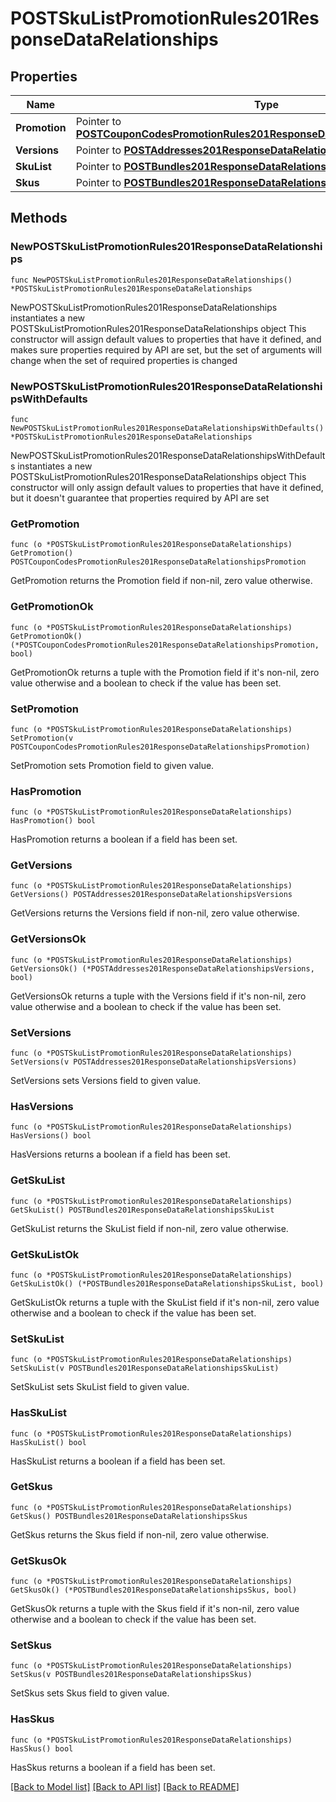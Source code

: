 # POSTSkuListPromotionRules201ResponseDataRelationships

## Properties

Name | Type | Description | Notes
------------ | ------------- | ------------- | -------------
**Promotion** | Pointer to [**POSTCouponCodesPromotionRules201ResponseDataRelationshipsPromotion**](POSTCouponCodesPromotionRules201ResponseDataRelationshipsPromotion.md) |  | [optional] 
**Versions** | Pointer to [**POSTAddresses201ResponseDataRelationshipsVersions**](POSTAddresses201ResponseDataRelationshipsVersions.md) |  | [optional] 
**SkuList** | Pointer to [**POSTBundles201ResponseDataRelationshipsSkuList**](POSTBundles201ResponseDataRelationshipsSkuList.md) |  | [optional] 
**Skus** | Pointer to [**POSTBundles201ResponseDataRelationshipsSkus**](POSTBundles201ResponseDataRelationshipsSkus.md) |  | [optional] 

## Methods

### NewPOSTSkuListPromotionRules201ResponseDataRelationships

`func NewPOSTSkuListPromotionRules201ResponseDataRelationships() *POSTSkuListPromotionRules201ResponseDataRelationships`

NewPOSTSkuListPromotionRules201ResponseDataRelationships instantiates a new POSTSkuListPromotionRules201ResponseDataRelationships object
This constructor will assign default values to properties that have it defined,
and makes sure properties required by API are set, but the set of arguments
will change when the set of required properties is changed

### NewPOSTSkuListPromotionRules201ResponseDataRelationshipsWithDefaults

`func NewPOSTSkuListPromotionRules201ResponseDataRelationshipsWithDefaults() *POSTSkuListPromotionRules201ResponseDataRelationships`

NewPOSTSkuListPromotionRules201ResponseDataRelationshipsWithDefaults instantiates a new POSTSkuListPromotionRules201ResponseDataRelationships object
This constructor will only assign default values to properties that have it defined,
but it doesn't guarantee that properties required by API are set

### GetPromotion

`func (o *POSTSkuListPromotionRules201ResponseDataRelationships) GetPromotion() POSTCouponCodesPromotionRules201ResponseDataRelationshipsPromotion`

GetPromotion returns the Promotion field if non-nil, zero value otherwise.

### GetPromotionOk

`func (o *POSTSkuListPromotionRules201ResponseDataRelationships) GetPromotionOk() (*POSTCouponCodesPromotionRules201ResponseDataRelationshipsPromotion, bool)`

GetPromotionOk returns a tuple with the Promotion field if it's non-nil, zero value otherwise
and a boolean to check if the value has been set.

### SetPromotion

`func (o *POSTSkuListPromotionRules201ResponseDataRelationships) SetPromotion(v POSTCouponCodesPromotionRules201ResponseDataRelationshipsPromotion)`

SetPromotion sets Promotion field to given value.

### HasPromotion

`func (o *POSTSkuListPromotionRules201ResponseDataRelationships) HasPromotion() bool`

HasPromotion returns a boolean if a field has been set.

### GetVersions

`func (o *POSTSkuListPromotionRules201ResponseDataRelationships) GetVersions() POSTAddresses201ResponseDataRelationshipsVersions`

GetVersions returns the Versions field if non-nil, zero value otherwise.

### GetVersionsOk

`func (o *POSTSkuListPromotionRules201ResponseDataRelationships) GetVersionsOk() (*POSTAddresses201ResponseDataRelationshipsVersions, bool)`

GetVersionsOk returns a tuple with the Versions field if it's non-nil, zero value otherwise
and a boolean to check if the value has been set.

### SetVersions

`func (o *POSTSkuListPromotionRules201ResponseDataRelationships) SetVersions(v POSTAddresses201ResponseDataRelationshipsVersions)`

SetVersions sets Versions field to given value.

### HasVersions

`func (o *POSTSkuListPromotionRules201ResponseDataRelationships) HasVersions() bool`

HasVersions returns a boolean if a field has been set.

### GetSkuList

`func (o *POSTSkuListPromotionRules201ResponseDataRelationships) GetSkuList() POSTBundles201ResponseDataRelationshipsSkuList`

GetSkuList returns the SkuList field if non-nil, zero value otherwise.

### GetSkuListOk

`func (o *POSTSkuListPromotionRules201ResponseDataRelationships) GetSkuListOk() (*POSTBundles201ResponseDataRelationshipsSkuList, bool)`

GetSkuListOk returns a tuple with the SkuList field if it's non-nil, zero value otherwise
and a boolean to check if the value has been set.

### SetSkuList

`func (o *POSTSkuListPromotionRules201ResponseDataRelationships) SetSkuList(v POSTBundles201ResponseDataRelationshipsSkuList)`

SetSkuList sets SkuList field to given value.

### HasSkuList

`func (o *POSTSkuListPromotionRules201ResponseDataRelationships) HasSkuList() bool`

HasSkuList returns a boolean if a field has been set.

### GetSkus

`func (o *POSTSkuListPromotionRules201ResponseDataRelationships) GetSkus() POSTBundles201ResponseDataRelationshipsSkus`

GetSkus returns the Skus field if non-nil, zero value otherwise.

### GetSkusOk

`func (o *POSTSkuListPromotionRules201ResponseDataRelationships) GetSkusOk() (*POSTBundles201ResponseDataRelationshipsSkus, bool)`

GetSkusOk returns a tuple with the Skus field if it's non-nil, zero value otherwise
and a boolean to check if the value has been set.

### SetSkus

`func (o *POSTSkuListPromotionRules201ResponseDataRelationships) SetSkus(v POSTBundles201ResponseDataRelationshipsSkus)`

SetSkus sets Skus field to given value.

### HasSkus

`func (o *POSTSkuListPromotionRules201ResponseDataRelationships) HasSkus() bool`

HasSkus returns a boolean if a field has been set.


[[Back to Model list]](../README.md#documentation-for-models) [[Back to API list]](../README.md#documentation-for-api-endpoints) [[Back to README]](../README.md)


